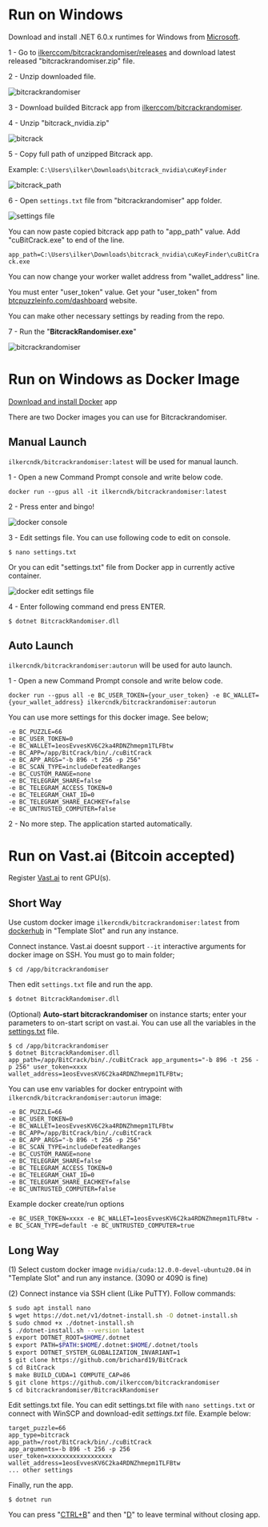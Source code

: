 # Run on Windows

Download and install .NET 6.0.x runtimes for Windows from [Microsoft](https://dotnet.microsoft.com/en-us/download/dotnet/6.0).

1 - Go to [ilkerccom/bitcrackrandomiser/releases](https://github.com/ilkerccom/bitcrackrandomiser/releases/tag/v1.0.6) and download latest released "bitcrackrandomiser.zip" file.

2 - Unzip downloaded file.

![bitcrackrandomiser](https://i.ibb.co/S0MNrx1/1.png)

3 - Download builded Bitcrack app from [ilkerccom/bitcrackrandomiser](https://github.com/ilkerccom/bitcrackrandomiser/blob/main/bitcrack_nvidia.zip).

4 - Unzip "bitcrack_nvidia.zip"

![bitcrack](https://i.ibb.co/YhnxLvT/2.png)

5 - Copy full path of unzipped Bitcrack app.

Example: `C:\Users\ilker\Downloads\bitcrack_nvidia\cuKeyFinder`

![bitcrack_path](https://i.ibb.co/sQrnrLF/3.png)

6 - Open `settings.txt` file from "bitcrackrandomiser" app folder.

![settings file](https://i.ibb.co/581b7Xm/4.png)

You can now paste copied bitcrack app path to "app_path" value. Add "cuBitCrack.exe" to end of the line.

`app_path=C:\Users\ilker\Downloads\bitcrack_nvidia\cuKeyFinder\cuBitCrack.exe`

You can now change your worker wallet address from "wallet_address" line.

You must enter "user_token" value. Get your "user_token" from [btcpuzzleinfo.com/dashboard](https://btcpuzzleinfo.com/dashboard) website.

You can make other necessary settings by reading from the repo.

7 - Run the "**BitcrackRandomiser.exe**"

![bitcrackrandomiser](https://i.ibb.co/PgFkHSd/5.png)

# Run on Windows as Docker Image

[Download and install Docker](https://docs.docker.com/desktop/install/windows-install/) app

There are two Docker images you can use for Bitcrackrandomiser.

## Manual Launch

`ilkercndk/bitcrackrandomiser:latest` will be used for manual launch.

1 - Open a new Command Prompt console and write below code.

```
docker run --gpus all -it ilkercndk/bitcrackrandomiser:latest
```

2 - Press enter and bingo!

![docker console](https://i.ibb.co/kckRTwJ/adaad.png)

3 - Edit settings file. You can use following code to edit on console.

```
$ nano settings.txt
```

Or you can edit "settings.txt" file from Docker app in currently active container.

![docker edit settings file](https://i.ibb.co/L8kZQsk/sdff.png)

4 - Enter following command end press ENTER.

```
$ dotnet BitcrackRandomiser.dll
```

## Auto Launch

`ilkercndk/bitcrackrandomiser:autorun` will be used for auto launch.

1 - Open a new Command Prompt console and write below code.

```
docker run --gpus all -e BC_USER_TOKEN={your_user_token} -e BC_WALLET={your_wallet_address} ilkercndk/bitcrackrandomiser:autorun
```

You can use more settings for this docker image. See below;

```
-e BC_PUZZLE=66
-e BC_USER_TOKEN=0
-e BC_WALLET=1eosEvvesKV6C2ka4RDNZhmepm1TLFBtw
-e BC_APP=/app/BitCrack/bin/./cuBitCrack
-e BC_APP_ARGS="-b 896 -t 256 -p 256"
-e BC_SCAN_TYPE=includeDefeatedRanges
-e BC_CUSTOM_RANGE=none
-e BC_TELEGRAM_SHARE=false
-e BC_TELEGRAM_ACCESS_TOKEN=0
-e BC_TELEGRAM_CHAT_ID=0
-e BC_TELEGRAM_SHARE_EACHKEY=false
-e BC_UNTRUSTED_COMPUTER=false
```

2 - No more step. The application started automatically.

# Run on Vast.ai (Bitcoin accepted)

Register [Vast.ai](https://cloud.vast.ai/?ref=69296) to rent GPU(s).

## Short Way

Use custom docker image `ilkercndk/bitcrackrandomiser:latest` from [dockerhub](https://hub.docker.com/r/ilkercndk/bitcrackrandomiser) in "Template Slot" and run any instance.

Connect instance. Vast.ai doesnt support `--it` interactive arguments for docker image on SSH. You must go to main folder;

```
$ cd /app/bitcrackrandomiser
```

Then edit `settings.txt` file and run the app.

```bash
$ dotnet BitcrackRandomiser.dll
```

(Optional) **Auto-start bitcrackrandomiser** on instance starts; enter your parameters to on-start script on vast.ai. You can use all the variables in the <ins>settings.txt</ins> file.

```
$ cd /app/bitcrackrandomiser
$ dotnet BitcrackRandomiser.dll app_path=/app/BitCrack/bin/./cuBitCrack app_arguments="-b 896 -t 256 -p 256" user_token=xxxx wallet_address=1eosEvvesKV6C2ka4RDNZhmepm1TLFBtw;
```

You can use env variables for docker entrypoint with `ilkercndk/bitcrackrandomiser:autorun` image:

```
-e BC_PUZZLE=66
-e BC_USER_TOKEN=0
-e BC_WALLET=1eosEvvesKV6C2ka4RDNZhmepm1TLFBtw
-e BC_APP=/app/BitCrack/bin/./cuBitCrack
-e BC_APP_ARGS="-b 896 -t 256 -p 256"
-e BC_SCAN_TYPE=includeDefeatedRanges
-e BC_CUSTOM_RANGE=none
-e BC_TELEGRAM_SHARE=false
-e BC_TELEGRAM_ACCESS_TOKEN=0
-e BC_TELEGRAM_CHAT_ID=0
-e BC_TELEGRAM_SHARE_EACHKEY=false
-e BC_UNTRUSTED_COMPUTER=false
```

Example docker create/run options

```
-e BC_USER_TOKEN=xxxx -e BC_WALLET=1eosEvvesKV6C2ka4RDNZhmepm1TLFBtw -e BC_SCAN_TYPE=default -e BC_UNTRUSTED_COMPUTER=true
```

## Long Way

(1) Select custom docker image `nvidia/cuda:12.0.0-devel-ubuntu20.04` in "Template Slot" and run any instance. (3090 or 4090 is fine)

(2) Connect instance via SSH client (Like PuTTY). Follow commands:

```bash
$ sudo apt install nano
$ wget https://dot.net/v1/dotnet-install.sh -O dotnet-install.sh
$ sudo chmod +x ./dotnet-install.sh
$ ./dotnet-install.sh --version latest
$ export DOTNET_ROOT=$HOME/.dotnet
$ export PATH=$PATH:$HOME/.dotnet:$HOME/.dotnet/tools
$ export DOTNET_SYSTEM_GLOBALIZATION_INVARIANT=1
$ git clone https://github.com/brichard19/BitCrack
$ cd BitCrack
$ make BUILD_CUDA=1 COMPUTE_CAP=86
$ git clone https://github.com/ilkerccom/bitcrackrandomiser
$ cd bitcrackrandomiser/BitcrackRandomiser
```

Edit settings.txt file. You can edit settings.txt file with `nano settings.txt` or connect with WinSCP and download-edit *settings.txt* file. Example below:

```
target_puzzle=66
app_type=bitcrack
app_path=/root/BitCrack/bin/./cuBitCrack
app_arguments=-b 896 -t 256 -p 256
user_token=xxxxxxxxxxxxxxxxxx
wallet_address=1eosEvvesKV6C2ka4RDNZhmepm1TLFBtw
... other settings
```

Finally, run the app.

```
$ dotnet run
```

You can press "<ins>CTRL+B</ins>" and then "<ins>D</ins>" to leave terminal without closing app.
